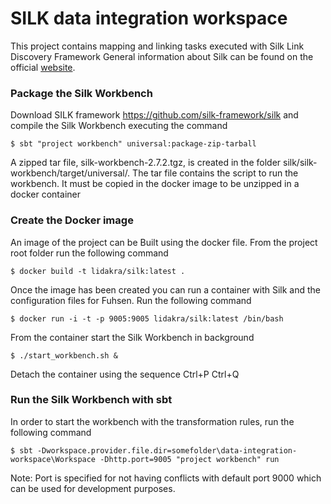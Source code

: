 # SILK data integration workspace

This project contains mapping and linking tasks executed with Silk Link Discovery Framework
General information about Silk can be found on the official [website](http://silkframework.org).

### Package the Silk Workbench
Download SILK framework https://github.com/silk-framework/silk and compile the Silk Workbench executing the command

    $ sbt "project workbench" universal:package-zip-tarball

A zipped tar file, silk-workbench-2.7.2.tgz, is created in the folder silk/silk-workbench/target/universal/. The tar file 
contains the script to run the workbench. It must be copied in the docker image to be unzipped in a docker container

### Create the Docker image
An image of the project can be Built using the docker file. From the project root folder run the following command

    $ docker build -t lidakra/silk:latest .

Once the image has been created you can run a container with Silk and the configuration files for Fuhsen. Run the following command

    $ docker run -i -t -p 9005:9005 lidakra/silk:latest /bin/bash

From the container start the Silk Workbench in background

    $ ./start_workbench.sh &

Detach the container using the sequence Ctrl+P Ctrl+Q

### Run the Silk Workbench with sbt 
In order to start the workbench with the transformation rules, run the following command 

    $ sbt -Dworkspace.provider.file.dir=somefolder\data-integration-workspace\Workspace -Dhttp.port=9005 "project workbench" run

Note: Port is specified for not having conflicts with default port 9000 which can be used for development purposes.

